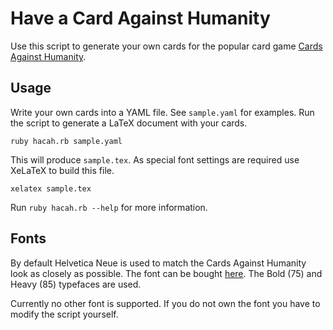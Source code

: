 # Have a Card Against Humanity

Use this script to generate your own cards for the popular card game [Cards Against Humanity](http://cardsagainsthumanity.com).

## Usage
Write your own cards into a YAML file. See `sample.yaml` for examples.
Run the script to generate a LaTeX document with your cards.
```
ruby hacah.rb sample.yaml
```
This will produce `sample.tex`. As special font settings are required use XeLaTeX to build this file.
```
xelatex sample.tex
```

Run `ruby hacah.rb --help` for more information.

## Fonts
By default Helvetica Neue is used to match the Cards Against Humanity look as closely as possible. The font can be bought [here](http://www.linotype.com/1266/neuehelvetica-family.html). The Bold (75) and Heavy (85) typefaces are used.

Currently no other font is supported. If you do not own the font you have to modify the script yourself.
